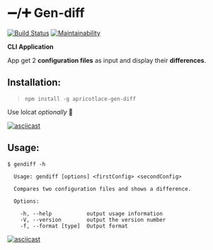 # ➖/➕  Gen-diff

[![Build Status](https://travis-ci.org/ApricotLace/project-lvl2-s369.svg?branch=master)](https://travis-ci.org/ApricotLace/project-lvl2-s369) [![Maintainability](https://api.codeclimate.com/v1/badges/c36101e1ddac9ea0a0ee/maintainability)](https://codeclimate.com/github/ApricotLace/project-lvl2-s369/maintainability)

**CLI Application**

App get 2 **configuration files** as input and display their **differences**.
## Installation:
>`npm install -g apricotlace-gen-diff`

Use lolcat *optionally* 🌈


[![asciicast](https://asciinema.org/a/9wPndKqALKJA55w0Egv5WDFKx.svg)](https://asciinema.org/a/9wPndKqALKJA55w0Egv5WDFKx)
## Usage:
```
$ gendiff -h

  Usage: gendiff [options] <firstConfig> <secondConfig>

  Compares two configuration files and shows a difference.

  Options:

    -h, --help           output usage information
    -V, --version        output the version number
    -f, --format [type]  Output format
```
    
[![asciicast](https://asciinema.org/a/gpGeNsInjmI8d4WAtsrvF0mYb.svg)](https://asciinema.org/a/gpGeNsInjmI8d4WAtsrvF0mYb)


